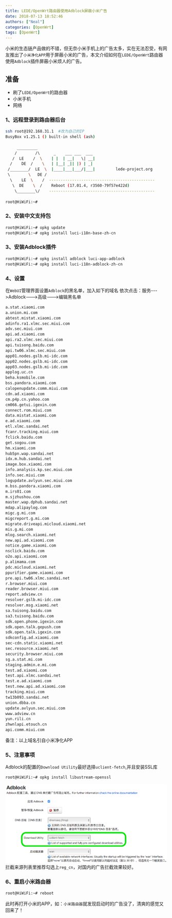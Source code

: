 ```yaml
---
title: LEDE/OpenWrt路由器使用Adblock屏蔽小米广告
date: 2018-07-13 18:52:46
authors: ["Neal"]
categories: [OpenWrt]
tags: [OpenWrt]
---
```

小米的生态链产品做的不错，但无奈小米手机上的广告太多，实在无法忍受，有网友推出了`小米净化APP`用于屏蔽小米的广告，本文介绍如何在`LEDE/OpenWrt`路由器使用`Adblock`插件屏蔽小米烦人的广告。
<!--more-->
## 准备
* 刷了`LEDE/OpenWrt`的路由器
* 小米手机
* 网络

### 1、远程登录到路由器后台
```sh
ssh root@192.168.31.1  #改为自己的IP
BusyBox v1.25.1 () built-in shell (ash)

     _________
    /        /\      _    ___ ___  ___
   /  LE    /  \    | |  | __|   \| __|
  /    DE  /    \   | |__| _|| |) | _|
 /________/  LE  \  |____|___|___/|___|         lede-project.org
 \        \   DE /
  \    LE  \    /  ----------------------------------------------
   \  DE    \  /    Reboot (17.01.4, r3560-79f57e422d)
    \________\/    ----------------------------------------------

root@HiWiFi:~#
```
### 2、安装中文支持包
```sh
root@HiWiFi:~# opkg update
root@HiWiFi:~# opkg install luci-i18n-base-zh-cn
```
### 3、安装Adblock插件
```sh
root@HiWiFi:~# opkg install adblock luci-app-adblock 
root@HiWiFi:~# opkg install luci-i18n-adblock-zh-cn
```
### 4、设置
在`WebUI`管理界面设置`Adblock`的黑名单，加入如下的域名
依次点击：服务--->Adblock--->高级--->编辑黑名单
```sh
a.stat.xiaomi.com
a.union.mi.com
abtest.mistat.xiaomi.com
adinfo.ra1.xlmc.sec.miui.com
adv.sec.miui.com
api.ad.xiaomi.com
api.ra2.xlmc.sec.miui.com
api.tuisong.baidu.com
api.tw06.xlmc.sec.miui.com
app01.nodes.gslb.mi-idc.com
app02.nodes.gslb.mi-idc.com
app03.nodes.gslb.mi-idc.com
applog.uc.cn
beha.ksmobile.com
bss.pandora.xiaomi.com
calopenupdate.comm.miui.com
cdn.ad.xiaomi.com
cm.p4p.cn.yahoo.com
cm066.getui.igexin.com
connect.rom.miui.com
data.mistat.xiaomi.com
e.ad.xiaomi.com
etl.xlmc.sandai.net
fcanr.tracking.miui.com
fclick.baidu.com
get.sogou.com
hm.xiaomi.com
hub5pn.wap.sandai.net
idx.m.hub.sandai.net
image.box.xiaomi.com
info.analysis.kp.sec.miui.com
info.sec.miui.com
logupdate.avlyun.sec.miui.com
m.bss.pandora.xiaomi.com
m.irs01.com
m.sjzhushou.com
master.wap.dphub.sandai.net
mdap.alipaylog.com
migc.g.mi.com
migcreport.g.mi.com
migrate.driveapi.micloud.xiaomi.net
mis.g.mi.com
mlog.search.xiaomi.net
new.api.ad.xiaomi.com
notice.game.xiaomi.com
nsclick.baidu.com
o2o.api.xiaomi.com
p.alimama.com
pdc.micloud.xiaomi.net
ppurifier.game.xiaomi.com
pre.api.tw06.xlmc.sandai.net
r.browser.miui.com
reader.browser.miui.com
report.adview.cn
resolver.gslb.mi-idc.com
resolver.msg.xiaomi.net
sa.tuisong.baidu.com
sa3.tuisong.baidu.com
sdk.open.phone.igexin.com
sdk.open.talk.gepush.com
sdk.open.talk.igexin.com
sdkconfig.ad.xiaomi.com
sec-cdn.static.xiaomi.net
sec.resource.xiaomi.net
security.browser.miui.com
sg.a.stat.mi.com
staging.admin.e.mi.com
test.ad.xiaomi.com
test.api.xlmc.sandai.net
test.e.ad.xiaomi.com
test.new.api.ad.xiaomi.com
tracking.miui.com
tw13b093.sandai.net
union.dbba.cn
update.avlyun.sec.miui.com
www.adview.cn
yun.rili.cn
zhwnlapi.etouch.cn
api.comm.miui.com
```
备注：以上域名引自小米净化APP

### 5、注意事项
Adblock的配置的`Download Utility`最好选择`uclient-fetch`,并且安装SSL库
```sh
root@HiWiFi:~# opkg install libustream-openssl
```
![ad](/images/adblocka.png "AdBlock")
拦截来源列表里推荐勾选上`reg_cn`，对国内的广告拦截效果较好。
### 6、重启小米路由器
```sh
root@HiWiFi:~# reboot
```
此时再打开小米的APP，如：`小米路由器`就发现启动时的广告没了，清爽的感觉又回来了！
